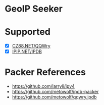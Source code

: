 # GeoIP Seeker

# Supported

- [x] [CZ88.NET/QQWry](qqwry)
- [x] [IPIP.NET/IPDB](ipdb)

# Packer References

- <https://github.com/larryli/ipv4>
- <https://github.com/metowolf/ipdb-packer>
- <https://github.com/metowolf/qqwry.ipdb>
